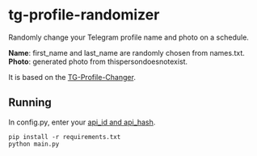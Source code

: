 # tg-profile-randomizer
Randomly change your Telegram profile name and photo on a schedule.

**Name**: first_name and last_name are randomly chosen from names.txt.  
**Photo**: generated photo from thispersondoesnotexist.

It is based on the [TG-Profile-Changer](https://github.com/tristanpn02/TG-Profile-Changer).

## Running
In config.py, enter your [api_id and api_hash](https://my.telegram.org/apps).

    pip install -r requirements.txt
    python main.py
